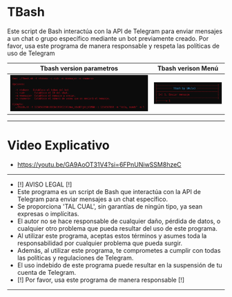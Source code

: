 # TBash
Este script de Bash interactúa con la API de Telegram para enviar mensajes a un chat o grupo específico mediante un bot previamente creado. Por favor, usa este programa de manera responsable y respeta las políticas de uso de Telegram


|  Tbash version parametros  | Tbash verison Menú	|
| ------------  | ------------ |
|![f](https://github.com/S0ulx3/Tbash/blob/main/Tbash_1.png)|![f](https://github.com/S0ulx3/TBash/blob/main/Tbash_2-v-1.5.png)

---------------------------------------------------------

# Video Explicativo

- https://youtu.be/GA9AoOT31V4?si=6FPnUNiwSSM8hzeC



---------------------------------------------
- [!] AVISO LEGAL [!]
- Este programa es un script de Bash que interactúa con la API de Telegram para enviar mensajes a un chat específico.
- Se proporciona 'TAL CUAL', sin garantías de ningún tipo, ya sean expresas o implícitas.
- El autor no se hace responsable de cualquier daño, pérdida de datos, o cualquier otro problema que pueda resultar del uso de este programa.
- Al utilizar este programa, aceptas estos términos y asumes toda la responsabilidad por cualquier problema que pueda surgir.
- Además, al utilizar este programa, te comprometes a cumplir con todas las políticas y regulaciones de Telegram.
- El uso indebido de este programa puede resultar en la suspensión de tu cuenta de Telegram. 
- [!] Por favor, usa este programa de manera responsable [!]
------------------------------------------------------------------------------------------------------
